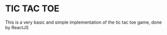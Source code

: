 # TIC TAC TOE

This is a very basic and simple implementation of the tic tac toe game, done by ReactJS